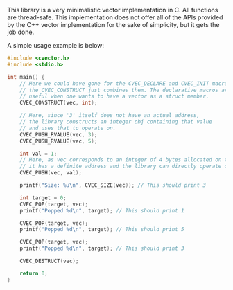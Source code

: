This library is a very minimalistic vector implementation in C. All functions
are thread-safe. This implementation does not offer all of the APIs provided
by the C++ vector implementation for the sake of simplicity, but it gets the
job done.

A simple usage example is below:

```c
#include <cvector.h>
#include <stdio.h>

int main() {
    // Here we could have gone for the CVEC_DECLARE and CVEC_INIT macros,
    // the CVEC_CONSTRUCT just combines them. The declarative macros are
    // useful when one wants to have a vector as a struct member.
    CVEC_CONSTRUCT(vec, int);

    // Here, since '3' itself does not have an actual address,
    // the library constructs an integer obj containing that value
    // and uses that to operate on.
    CVEC_PUSH_RVALUE(vec, 3);
    CVEC_PUSH_RVALUE(vec, 5);

    int val = 1;
    // Here, as vec corresponds to an integer of 4 bytes allocated on the stack,
    // it has a definite address and the library can directly operate on that.
    CVEC_PUSH(vec, val);

    printf("Size: %u\n", CVEC_SIZE(vec)); // This should print 3

    int target = 0;
    CVEC_POP(target, vec);
    printf("Popped %d\n", target); // This should print 1

    CVEC_POP(target, vec);
    printf("Popped %d\n", target); // This should print 5

    CVEC_POP(target, vec);
    printf("Popped %d\n", target); // This should print 3

    CVEC_DESTRUCT(vec);

    return 0;
}
```
